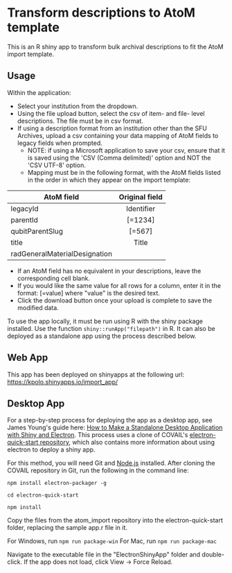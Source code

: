 # Transform descriptions to AtoM template

This is an R shiny app to transform bulk archival descriptions to fit the AtoM import template.

## Usage

Within the application:
* Select your institution from the dropdown.
* Using the file upload button, select the csv of item- and file- level descriptions. The file must be in csv format.
* If using a description format from an institution other than the SFU Archives, upload a csv containing your data mapping of AtoM fields to legacy fields when prompted. 
  * NOTE: if using a Microsoft application to save your csv, ensure that it is saved using the 'CSV (Comma delimited)' option and NOT the 'CSV UTF-8' option.
  * Mapping must be in the following format, with the AtoM fields listed in the order in which they appear on the import template:

| AtoM field                    | Original field| 
| ----------------------------- |:-------------:| 
| legacyId                      | Identifier    | 
| parentId                      | [=1234]       | 
| qubitParentSlug               | [=567]        | 
| title                         | Title         | 
| radGeneralMaterialDesignation |               | 

  * If an AtoM field has no equivalent in your descriptions, leave the corresponding cell blank. 
  * If you would like the same value for all rows for a column, enter it in the format: [=value] where "value" is the desired text.
* Click the download button once your upload is complete to save the modified data.

To use the app locally, it must be run using R with the shiny package installed. Use the function `shiny::runApp("filepath")` in R. It can also be deployed as a standalone app using the process described below.

## Web App

This app has been deployed on shinyapps at the following url: https://kpolo.shinyapps.io/import_app/


## Desktop App

For a step-by-step process for deploying the app as a desktop app, see James Young's guide here: [How to Make a Standalone Desktop Application with Shiny and Electron](https://foretodata.com/how-to-make-a-standalone-desktop-application-with-shiny-and-electron-on-windows/). This process uses a clone of COVAIL's [electron-quick-start repository](https://github.com/COVAIL/electron-quick-start), which also contains more information about using electron to deploy a shiny app.

For this method, you will need Git and [Node.js](https://nodejs.org/en/download/) installed. After cloning the COVAIL repository in Git, run the following in the command line:

```
npm install electron-packager -g

cd electron-quick-start

npm install
```

Copy the files from the atom_import repository into the electron-quick-start folder, replacing the sample app.r file in it. 

For Windows, run `npm run package-win`
For Mac, run `npm run package-mac`

Navigate to the executable file in the "ElectronShinyApp" folder and double-click. If the app does not load, click View -> Force Reload.